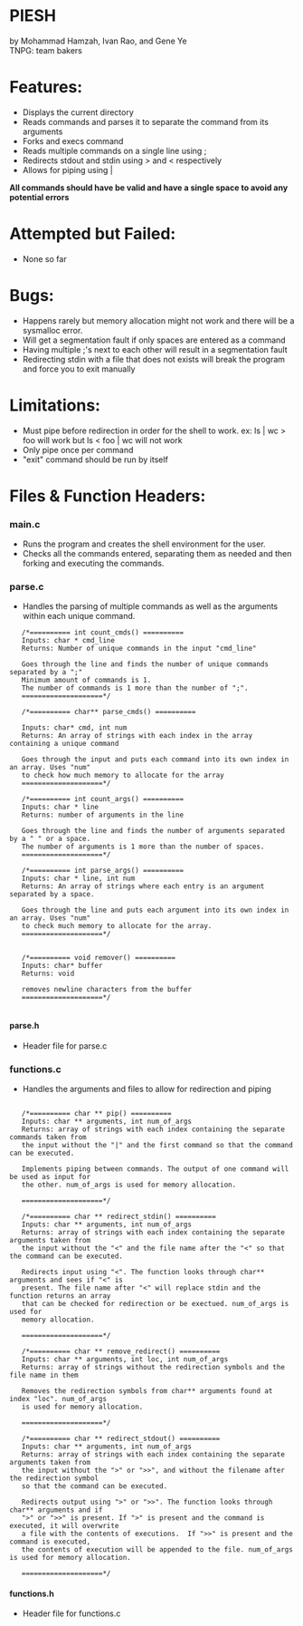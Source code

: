# PIESH
by Mohammad Hamzah, Ivan Rao, and Gene Ye\
TNPG: team bakers

# Features:
* Displays the current directory 
* Reads commands and parses it to separate the command from its arguments
* Forks and execs command
* Reads multiple commands on a single line using ;
* Redirects stdout and stdin using > and < respectively
* Allows for piping using |

**All commands should have be valid and have a single space to avoid any potential errors**

# Attempted but Failed:
* None so far

# Bugs:
* Happens rarely but memory allocation might not work and there will be a sysmalloc error.
* Will get a segmentation fault if only spaces are entered as a command
* Having multiple ;'s next to each other will result in a segmentation fault
* Redirecting stdin with a file that does not exists will break the program and force you
  to exit manually
# Limitations:
* Must pipe before redirection in order for the shell to work.
       ex: ls | wc > foo will work but
           ls < foo | wc will not work     
* Only pipe once per command
* "exit" command should be run by itself

# Files & Function Headers:

### main.c
 * Runs the program and creates the shell environment for the user. 
 * Checks all the commands entered, separating them as needed and then forking and executing the commands.

### parse.c
 * Handles the parsing of multiple commands as well as the arguments within each unique command.
 
 ```
    /*========== int count_cmds() ==========
    Inputs: char * cmd_line
    Returns: Number of unique commands in the input "cmd_line"
    
    Goes through the line and finds the number of unique commands separated by a ";"
    Minimum amount of commands is 1.
    The number of commands is 1 more than the number of ";".
    ====================*/
    
    /*========== char** parse_cmds() ==========
    
    Inputs: char* cmd, int num
    Returns: An array of strings with each index in the array containing a unique command
    
    Goes through the input and puts each command into its own index in an array. Uses "num"
    to check how much memory to allocate for the array
    ====================*/
    
    /*========== int count_args() ==========
    Inputs: char * line
    Returns: number of arguments in the line
    
    Goes through the line and finds the number of arguments separated by a " " or a space.
    The number of arguments is 1 more than the number of spaces.
    ====================*/
    
    /*========== int parse_args() ==========
    Inputs: char * line, int num
    Returns: An array of strings where each entry is an argument separated by a space.
    
    Goes through the line and puts each argument into its own index in an array. Uses "num"
    to check much memory to allocate for the array.
    ====================*/
    
    
    /*========== void remover() ==========
    Inputs: char* buffer
    Returns: void
    
    removes newline characters from the buffer
    ====================*/
    
```    
 
#### parse.h
 * Header file for parse.c
 
### functions.c
 * Handles the arguments and files to allow for redirection and piping 
 
 ```
 
    /*========== char ** pip() ==========
    Inputs: char ** arguments, int num_of_args
    Returns: array of strings with each index containing the separate commands taken from
    the input without the "|" and the first command so that the command can be executed.
    
    Implements piping between commands. The output of one command will be used as input for
    the other. num_of_args is used for memory allocation.
    
    ====================*/
    
    /*========== char ** redirect_stdin() ==========
    Inputs: char ** arguments, int num_of_args
    Returns: array of strings with each index containing the separate arguments taken from 
    the input without the "<" and the file name after the "<" so that the command can be executed.
    
    Redirects input using "<". The function looks through char** arguments and sees if "<" is 
    present. The file name after "<" will replace stdin and the function returns an array
    that can be checked for redirection or be exectued. num_of_args is used for 
    memory allocation. 

    ====================*/
    
    /*========== char ** remove_redirect() ==========
    Inputs: char ** arguments, int loc, int num_of_args
    Returns: array of strings without the redirection symbols and the file name in them
    
    Removes the redirection symbols from char** arguments found at index "loc". num_of_args 
    is used for memory allocation.
    
    ====================*/
    
    /*========== char ** redirect_stdout() ==========
    Inputs: char ** arguments, int num_of_args
    Returns: array of strings with each index containing the separate arguments taken from
    the input without the ">" or ">>", and without the filename after the redirection symbol 
    so that the command can be executed.
    
    Redirects output using ">" or ">>". The function looks through char** arguments and if 
    ">" or ">>" is present. If ">" is present and the command is executed, it will overwrite
    a file with the contents of executions.  If ">>" is present and the command is executed, 
    the contents of execution will be appended to the file. num_of_args is used for memory allocation. 
    
    ====================*/
```
#### functions.h
* Header file for functions.c

